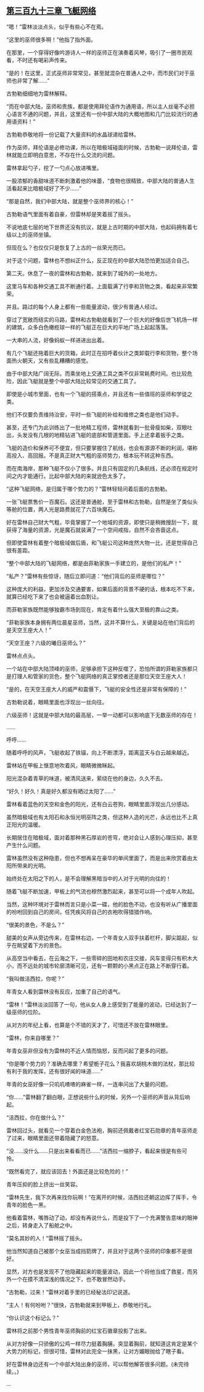 ## [第三百九十三章 飞艇网络](https://www.xxbiquge.com/11_11222/8905858.html)


  “嗯！”雷林淡淡点头，似乎有些心不在焉。

  “这里的巫师很多啊！”他指了指外面。

  在那里，一个穿得好像吟游诗人一样的巫师正在演奏着风琴，吸引了一圈市民观看，不时还有喝彩声传来。

  “是的！在这里，正式巫师非常常见，甚至就混杂在普通人之中，而市民们对于巫师也非常了解……”

  古勃勒细细地为雷林解释。

  “而在中部大陆，巫师和贵族，都是使用拜伦语作为通用语，所以主人丝毫不必担心语言不通的问题，并且，这里还有一份中部大陆的大概地图和几门比较流行的通用语资料！”

  古勃勒恭敬地将一份记载了大量资料的水晶球递给雷林。

  作为巫师，拜伦语是必修功课，所以在暗极域碰面的时候，古勃勒一说拜伦语，雷林就能立即明白意思，不存在什么交流的问题。

  雷林拿起勺子，挖了一勺点心放进嘴里。

  一股浓郁的香甜味道不断刺激着他的味蕾，“食物也很精致，中部大陆的普通人生活看起来比暗极域好了不少……”

  “那是自然，我们中部大陆，就是整个巫师界的核心！”

  古勃勒语气里面有着自豪，但雷林却是笑着摇了摇头。

  不说地底七层的地下世界还没有抗议，就是上古时期的中部大陆，也起码拥有着七级以上的巫师坐镇。

  但现在么？也仅仅只是恢复了上古的一丝荣光而已。

  对于这个问题，雷林也不想纠正什么，反正现在的中部大陆恐怕更加适合自己。

  第二天。休息了一夜的雷林和古勃勒，就来到了城外的一处地方。

  这里马车和各种交通工具不断通行着。上面载满了行李和货物之类，看起来非常繁荣。

  并且。路过的每个人身上都有一些能量波动，很少有普通人经过。

  穿过了宽敞而结实的马路，雷林和古勃勒就看到了一个巨大的好像后世飞机场一样的建筑，众多白色橄榄球一样的飞艇正在巨大的平地广场上起起落落。

  一大串的人流，好像蚂蚁一样进进出出着。

  有几个飞艇还拖着巨大的货箱，此时正在招呼着伙计之类卸载行李和货物，整个场面热火朝天，又有些乱糟糟的感觉。

  由于中部大陆广阔无际，而乘坐地上交通工具之类不仅非常耗费时间。也比较危险，因此飞艇就是整个中部大陆比较常见的交通工具了。

  即使是小城市里面，也有一个飞艇的搭乘点，并且还有一些值班的巫师和学徒之类。

  他们不仅要负责维持治安，平时一些飞艇的补给和维修之类也是他们动手。

  甚至，还专门为此训练出了一批地精工程师，雷林就看到一批骨瘦如柴，双眼吐出，头发没有几根的地精钻进飞艇的底部和管道里面。手上还拿着扳手之类。

  飞艇的造价和保养可不便宜，但只要掌握住了航线，也会有源源不断的利润，堪称高投入、高回报。不是真正财大气粗的巫师势力，根本玩不转这种东西。

  而在南海岸，那种飞艇不仅小了很多。并且只有固定的几条航线，还必须在规定时间之内才能通行。比起中部大陆的来就逊色太多了。

  “这种飞艇网络，是归属于哪个势力的？”雷林轻轻问着后面的古勃勒。

  一张飞艇票售价一百魔石。这还是普通舱，至于雷林和古勃勒，自然是坐了类似头等舱的位置，两人光是路费就花了六百块魔石。

  好在雷林自己财大气粗，毕竟掌握了一个地域的资源，即使只是稍微搜刮一下，就获得了海量的资源，光是魔石就装满了一个空间戒指，自然不会吝啬这点。

  但即使雷林有着整个暗极域做后盾，和飞艇公司这种庞然大物一比，还是觉得自己很有差距。

  “整个中部大陆的飞艇网络，都是由菲勒家族一手建立的，是他们的私产！”

  “私产？”雷林有些惊讶，随后立即问道：“他们背后的巫师是哪位？”

  这种庞大的利益，更加涉及交通要害，如果后面的背景不硬的话，根本吃不下来，就算已经吃下来了也会被逼着出血割让。

  而菲勒家族既然能够独霸市场到现在，肯定有着什么强大至极的靠山之类。

  “菲勒家族本身拥有两位晨星巫师，当然，这并不算什么，关键是站在他们背后的是天空王座大人！”

  “天空王座？六级的曦日巫师么？”

  雷林点点头。

  一个站在中部大陆顶峰的巫师，足够承担下这种反噬了，恐怕所谓的菲勒家族都只是打理人和管家的货色，整个飞艇网络的真正掌控者还是那位天空王座大人！

  “是的，在天空王座大人的威严和震慑下，飞艇的安全性还是非常有保障的！”

  古勃勒说着，眼睛里面也浮现出一丝向往。

  六级巫师！这就是中部大陆的最高层，一举一动都可以影响底下无数巫师的存在！

  ……

  呼呼……

  随着呼呼的风声，飞艇收起了铁锚，向上不断漂浮，距离蓝天与白云越来越近。

  雷林站在甲板上惬意地吹着风，眼睛微微眯起。

  阳光混杂着青草的味道，被清风送来，萦绕在他的身边，久久不去。

  “好久！好久！真是好久都没有晒过太阳了……”

  雷林看着蓝色的天空和金色的阳光，还有白云苍狗，眼睛里面浮现出几分感动。

  虽然暗极域也有太阳石和永恒光明巫阵之类，但这种人造的光芒，永远也比不上真正阳光的温暖。

  长期居住在暗极域，面对着那种黑石厚岩的苍穹，绝对会让人感到心理压抑，甚至产生什么问题。

  雷林虽然没有这种隐患，但也不想再呆在豪华的单间里面了，而是出来欣赏着由太阳所带来的光明。

  始终处在太阳之下的人，是不会理解黑暗当中的人对于光明的向往的！

  随着飞艇不断加速，甲板上的气流也穆然激烈起来，甚至可以将一个成年人吹起。

  当然，这种环境对于雷林而言只是小菜一碟，他的脸色不动，也没有听从广播里面的吩咐回到自己的房间，任凭疾风将自己的衣袍吹得猎猎作响。

  “很美的景色，不是么？”

  甜美的女声从旁边传来，在雷林右边，一个年青女人双手扶着栏杆，脚尖踮起，似乎在眺望着下方的景色。

  从高空当中看去，在云海之下，一些零碎的田地和农庄交接，风车变得只有积木大小，而不远处的城市轮廓清晰可见，还有一颗颗的小黑点正在路上不断穿行着。

  “我叫做洁西拉，你呢？”

  年青女人看到雷林没有反应，加重了自己的语气。

  “雷林！”雷林淡淡回答了一句，他从女人身上感受到了能量的波动，已经达到了一级巫师的位阶。

  从对方的年纪上看，也算是个不错的天才了，可惜还不放在雷林眼里。

  “雷林，你来自哪里？”

  年青女巫非但没有为雷林的不近人情而恼怒，反而问起了更多的问题。

  “你是哪个势力的？准确去哪里？希望栀子花么？我喜欢胡桃木做的法杖，那比较有利于我的发挥，还有很好闻的味道……”

  年青的女巫好像一只叽叽喳喳的麻雀一样，一连串问出了大量的问题。

  “你……”雷林翻了翻白眼，正想说些什么的时候，另外一个巫师的声音从背后响起。

  “洁西拉，你在做什么？”

  雷林回过头，就看见一个穿着白金色法袍，胸前还佩戴者红宝石勋章的青年巫师走了过来，眼睛里面还带着隐藏了的怒意。

  “没……没什么……只是出来看看而已……”洁西拉一缩脖子，看起来很是有些可怜。

  “既然看完了，就应该回去！外面还是比较危险的！”

  青年压抑的脸上挤出一丝笑容。

  “雷林先生，我下次再来找你玩啊！”在离开的时候，洁西拉还朝这边挥了挥手，令青年的脸色一黑。

  他看着雷林，嘴唇动了动，却没有再说什么，而是投下了一个充满警告意味的眼神之后，转身走入了船舱之中。

  “莫名其妙的人！”雷林摇了摇头。

  他当然知道自己被那个女巫当成挡箭牌了，并且对于这两个巫师的印象都不是很好。

  显然，对方也是发现不了他隐藏起来的能量波动，因此一个将他当成了救星，而另外一个在摸不清深浅的情况之下，也不敢冒然动手。

  “古勃勒，过来！”雷林对着手里的已经秘法印记说道。

  “主人！有何吩咐？”很快，古勃勒就来到甲板上，恭敬地行礼。

  “你认识这个标记么？”

  雷林将之前那个男性青年巫师胸前的红宝石徽章投影了出来。

  从对方好像一只骄傲的公鸡一样尽力挺着胸脯，突显着胸前，就知道这肯定是某个大势力的标记，但很可惜，雷林对此完全一抹黑，让对方媚眼抛给了瞎子看。

  好在雷林身边还有一个中部大陆出身的巫师，可以帮他解答很多问题。(未完待续。。)

  ...
